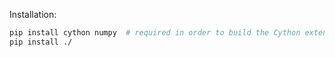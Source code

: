 Installation:

```bash
pip install cython numpy  # required in order to build the Cython extension
pip install ./
```